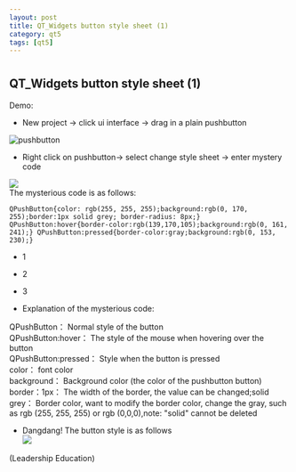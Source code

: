 ```yaml
---
layout: post
title: QT_Widgets button style sheet (1)
category: qt5
tags: [qt5]
---
```

# 

## QT\_Widgets button style sheet (1)

Demo:

* New project -\> click ui interface -\> drag in a plain pushbutton

![ pushbutton](/md_blog/public/assets/2021-07-25/e3cf6349630c10130ee97560148eb9ff.png)

* Right click on pushbutton-\> select change style sheet -\> enter mystery code

![ ](/md_blog/public/assets/2021-07-25/7dcf07795148e73feb7332547acffb34.png)  
The mysterious code is as follows:
    
    QPushButton{color: rgb(255, 255, 255);background:rgb(0, 170, 255);border:1px solid grey; border-radius: 8px;} QPushButton:hover{border-color:rgb(139,170,105);background:rgb(0, 161, 241);} QPushButton:pressed{border-color:gray;background:rgb(0, 153, 230);} 
    

* 1

* 2

* 3

* Explanation of the mysterious code:

QPushButton： Normal style of the button  
QPushButton:hover： The style of the mouse when hovering over the button  
QPushButton:pressed： Style when the button is pressed  
color： font color  
background： Background color (the color of the pushbutton button)  
border：1px： The width of the border, the value can be changed;solid grey： Border color, want to modify the border color, change the gray, such as rgb (255, 255, 255) or rgb (0,0,0),note: "solid" cannot be deleted

* Dangdang! The button style is as follows  
![ ](/md_blog/public/assets/2021-07-25/b34e87949c879f059abf5c395d63ee8a.png)

(Leadership Education)